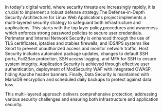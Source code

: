 In today's digital world, where security threats are increasingly rapidly, it is crucial to implement a robust defense strategy.The Defense-in-Depth Security Architecture for Linux Web Applications project implements a multi-layered security strategy to safeguard both infrastructure and applications. This starts with the top layer policy,procedures and awareness which enforces strong password policies to secure user credentials. Perimeter and Internal Network Security is enhanced through the use of TLS certificates, iptables and xtables firewalls, and IDS/IPS systems like Snort to prevent unauthorized access and monitor network traffic. Host Security includes automated package updates, changes to default SSH ports, Fail2Ban protection, SSH access logging, and MFA for SSH to ensure system integrity. Application Security is achieved through effective user authentication, deployment of ModSecurity WAF  with integrated OWASP, hiding Apache header banners. Finally, Data Security is maintained with MariaDB encryption and scheduled daily backups to protect against data loss.

This multi-layered approach delivers comprehensive protection, addressing various security challenges and ensuring both infrastructure and application security.

